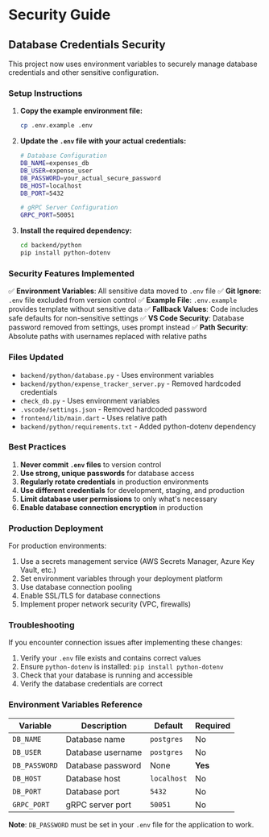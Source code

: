 # Security Guide

## Database Credentials Security

This project now uses environment variables to securely manage database credentials and other sensitive configuration.

### Setup Instructions

1. **Copy the example environment file:**
   ```bash
   cp .env.example .env
   ```

2. **Update the `.env` file with your actual credentials:**
   ```bash
   # Database Configuration
   DB_NAME=expenses_db
   DB_USER=expense_user
   DB_PASSWORD=your_actual_secure_password
   DB_HOST=localhost
   DB_PORT=5432
   
   # gRPC Server Configuration
   GRPC_PORT=50051
   ```

3. **Install the required dependency:**
   ```bash
   cd backend/python
   pip install python-dotenv
   ```

### Security Features Implemented

✅ **Environment Variables**: All sensitive data moved to `.env` file
✅ **Git Ignore**: `.env` file excluded from version control
✅ **Example File**: `.env.example` provides template without sensitive data
✅ **Fallback Values**: Code includes safe defaults for non-sensitive settings
✅ **VS Code Security**: Database password removed from settings, uses prompt instead
✅ **Path Security**: Absolute paths with usernames replaced with relative paths

### Files Updated

- `backend/python/database.py` - Uses environment variables
- `backend/python/expense_tracker_server.py` - Removed hardcoded credentials
- `check_db.py` - Uses environment variables
- `.vscode/settings.json` - Removed hardcoded password
- `frontend/lib/main.dart` - Uses relative path
- `backend/python/requirements.txt` - Added python-dotenv dependency

### Best Practices

1. **Never commit `.env` files** to version control
2. **Use strong, unique passwords** for database access
3. **Regularly rotate credentials** in production environments
4. **Use different credentials** for development, staging, and production
5. **Limit database user permissions** to only what's necessary
6. **Enable database connection encryption** in production

### Production Deployment

For production environments:

1. Use a secrets management service (AWS Secrets Manager, Azure Key Vault, etc.)
2. Set environment variables through your deployment platform
3. Use database connection pooling
4. Enable SSL/TLS for database connections
5. Implement proper network security (VPC, firewalls)

### Troubleshooting

If you encounter connection issues after implementing these changes:

1. Verify your `.env` file exists and contains correct values
2. Ensure `python-dotenv` is installed: `pip install python-dotenv`
3. Check that your database is running and accessible
4. Verify the database credentials are correct

### Environment Variables Reference

| Variable | Description | Default | Required |
|----------|-------------|---------|----------|
| `DB_NAME` | Database name | `postgres` | No |
| `DB_USER` | Database username | `postgres` | No |
| `DB_PASSWORD` | Database password | None | **Yes** |
| `DB_HOST` | Database host | `localhost` | No |
| `DB_PORT` | Database port | `5432` | No |
| `GRPC_PORT` | gRPC server port | `50051` | No |

**Note**: `DB_PASSWORD` must be set in your `.env` file for the application to work.